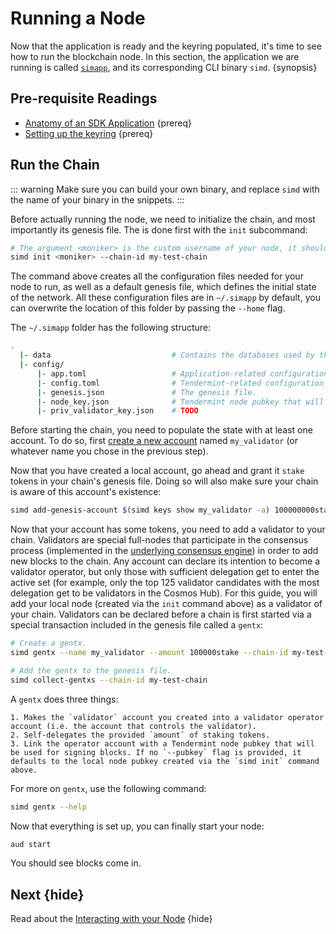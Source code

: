 <!--
order: 2
-->

# Running a Node

Now that the application is ready and the keyring populated, it's time to see how to run the blockchain node. In this section, the application we are running is called [`simapp`](https://github.com/cosmos/cosmos-sdk/tree/v0.40.0-rc1/simapp), and its corresponding CLI binary `simd`. {synopsis}

## Pre-requisite Readings

- [Anatomy of an SDK Application](../basics/app-anatomy.md) {prereq}
- [Setting up the keyring](./keyring.md) {prereq}

## Run the Chain

::: warning
Make sure you can build your own binary, and replace `simd` with the name of your binary in the snippets.
:::

Before actually running the node, we need to initialize the chain, and most importantly its genesis file. The is done first with the `init` subcommand:

```bash
# The argument <moniker> is the custom username of your node, it should be human-readable.
simd init <moniker> --chain-id my-test-chain
```

The command above creates all the configuration files needed for your node to run, as well as a default genesis file, which defines the initial state of the network. All these configuration files are in `~/.simapp` by default, you can overwrite the location of this folder by passing the `--home` flag.

The `~/.simapp` folder has the following structure:

```bash
.
  |- data                           # Contains the databases used by the node.
  |- config/
      |- app.toml                   # Application-related configuration file.
      |- config.toml                # Tendermint-related configuration file.
      |- genesis.json               # The genesis file.
      |- node_key.json              # Tendermint node pubkey that will be used for signing blocks.
      |- priv_validator_key.json    # TODO
```

Before starting the chain, you need to populate the state with at least one account. To do so, first [create a new account](../keyring.md) named `my_validator` (or whatever name you chose in the previous step).

Now that you have created a local account, go ahead and grant it `stake` tokens in your chain's genesis file. Doing so will also make sure your chain is aware of this account's existence:

```bash
simd add-genesis-account $(simd keys show my_validator -a) 100000000stake --chain-id my-test-chain
```

Now that your account has some tokens, you need to add a validator to your chain. Validators are special full-nodes that participate in the consensus process (implemented in the [underlying consensus engine](../intro/sdk-app-architecture.md#tendermint)) in order to add new blocks to the chain. Any account can declare its intention to become a validator operator, but only those with sufficient delegation get to enter the active set (for example, only the top 125 validator candidates with the most delegation get to be validators in the Cosmos Hub). For this guide, you will add your local node (created via the `init` command above) as a validator of your chain. Validators can be declared before a chain is first started via a special transaction included in the genesis file called a `gentx`:

```bash
# Create a gentx.
simd gentx --name my_validator --amount 100000stake --chain-id my-test-chain

# Add the gentx to the genesis file.
simd collect-gentxs --chain-id my-test-chain
```

A `gentx` does three things:

    1. Makes the `validator` account you created into a validator operator account (i.e. the account that controls the validator).
    2. Self-delegates the provided `amount` of staking tokens.
    3. Link the operator account with a Tendermint node pubkey that will be used for signing blocks. If no `--pubkey` flag is provided, it defaults to the local node pubkey created via the `simd init` command above.

For more on `gentx`, use the following command:

```bash
simd gentx --help
```

Now that everything is set up, you can finally start your node:

```bash
aud start
```

You should see blocks come in.

## Next {hide}

Read about the [Interacting with your Node](./query-lifecycle.md) {hide}
